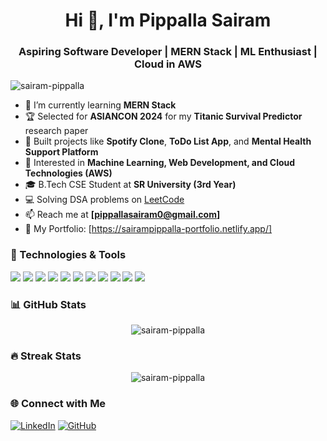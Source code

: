 <h1 align="center">Hi 👋, I'm Pippalla Sairam</h1>
<h3 align="center">Aspiring Software Developer | MERN Stack | ML Enthusiast | Cloud in AWS</h3>

<p align="left">
  <img src="https://komarev.com/ghpvc/?username=sairam-pippalla&label=Profile%20Views&color=0e75b6&style=flat" alt="sairam-pippalla" />
</p>

- 🌱 I’m currently learning **MERN Stack**
- 🏆 Selected for **ASIANCON 2024** for my **Titanic Survival Predictor** research paper
- 🚀 Built projects like **Spotify Clone**, **ToDo List App**, and **Mental Health Support Platform**
- 🎯 Interested in **Machine Learning, Web Development, and Cloud Technologies (AWS)**
- 🎓 B.Tech CSE Student at **SR University (3rd Year)**
- 💻 Solving DSA problems on [LeetCode](https://leetcode.com/u/sairam_pippalla)
- 📫 Reach me at **[pippallasairam0@gmail.com]**
- 📜 My Portfolio: [https://sairampippalla-portfolio.netlify.app/]

### 🚀 Technologies & Tools
<p>
  <img src="https://img.shields.io/badge/HTML5-E34F26?style=for-the-badge&logo=html5&logoColor=white" />
  <img src="https://img.shields.io/badge/CSS3-1572B6?style=for-the-badge&logo=css3&logoColor=white" />
  <img src="https://img.shields.io/badge/JavaScript-F7DF1E?style=for-the-badge&logo=javascript&logoColor=black" />
  <img src="https://img.shields.io/badge/React-61DAFB?style=for-the-badge&logo=react&logoColor=black" />
  <img src="https://img.shields.io/badge/Node.js-339933?style=for-the-badge&logo=node.js&logoColor=white" />
  <img src="https://img.shields.io/badge/Express.js-000000?style=for-the-badge&logo=express&logoColor=white" />
  <img src="https://img.shields.io/badge/MongoDB-4EA94B?style=for-the-badge&logo=mongodb&logoColor=white" />
  <img src="https://img.shields.io/badge/Python-3776AB?style=for-the-badge&logo=python&logoColor=white" />
  <img src="https://img.shields.io/badge/C-00599C?style=for-the-badge&logo=c&logoColor=white" />
  <img src="https://img.shields.io/badge/Java-ED8B00?style=for-the-badge&logo=java&logoColor=white" />
  <img src="https://img.shields.io/badge/AWS-FF9900?style=for-the-badge&logo=amazonaws&logoColor=white" />
</p>

### 📊 GitHub Stats
<p align="center">
  <img src="https://github-readme-stats.vercel.app/api?username=sairam-pippalla&show_icons=true&theme=radical" alt="sairam-pippalla" />
</p>

### 🔥 Streak Stats
<p align="center">
  <img src="https://streak-stats.demolab.com?user=sairam-pippalla&theme=radical&hide_border=true" alt="sairam-pippalla" />
</p>

### 🌐 Connect with Me
[![LinkedIn](https://img.shields.io/badge/LinkedIn-0A66C2?style=for-the-badge&logo=linkedin&logoColor=white)](https://www.linkedin.com/in/sairam-pippalla-a3bb3a2b7/)
[![GitHub](https://img.shields.io/badge/GitHub-171515?style=for-the-badge&logo=github&logoColor=white)](https://github.com/sairam76)
